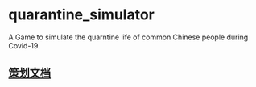 # quarantine_simulator

A Game to simulate the quarntine life of common Chinese people during Covid-19.

## [策划文档](./project)